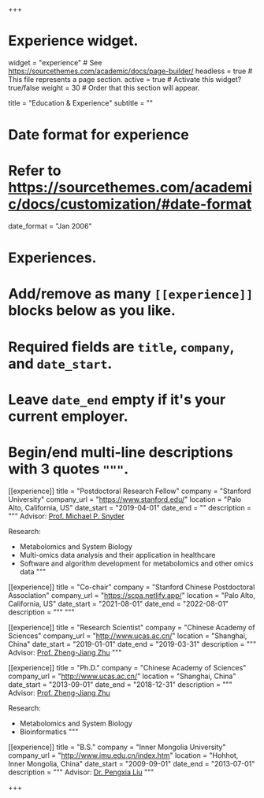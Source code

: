 +++
# Experience widget.
widget = "experience"  # See https://sourcethemes.com/academic/docs/page-builder/
headless = true  # This file represents a page section.
active = true  # Activate this widget? true/false
weight = 30  # Order that this section will appear.

title = "Education & Experience"
subtitle = ""

# Date format for experience
#   Refer to https://sourcethemes.com/academic/docs/customization/#date-format
date_format = "Jan 2006"

# Experiences.
#   Add/remove as many `[[experience]]` blocks below as you like.
#   Required fields are `title`, `company`, and `date_start`.
#   Leave `date_end` empty if it's your current employer.
#   Begin/end multi-line descriptions with 3 quotes `"""`.
[[experience]]
  title = "Postdoctoral Research Fellow"
  company = "Stanford University"
  company_url = "https://www.stanford.edu/"
  location = "Palo Alto, California, US"
  date_start = "2019-04-01"
  date_end = ""
  description = """
  Advisor: [Prof. Michael P. Snyder](http://snyderlab.stanford.edu/)
  
  Research:
  
  * Metabolomics and System Biology
  * Multi-omics data analysis and their application in healthcare
  * Software and algorithm development for metabolomics and other omics data
  """
  
[[experience]]
  title = "Co-chair"
  company = "Stanford Chinese Postdoctoral Association"
  company_url = "https://scpa.netlify.app/"
  location = "Palo Alto, California, US"
  date_start = "2021-08-01"
  date_end = "2022-08-01"
  description = """
  """
  
[[experience]]
  title = "Research Scientist"
  company = "Chinese Academy of Sciences"
  company_url = "http://www.ucas.ac.cn/"
  location = "Shanghai, China"
  date_start = "2019-01-01"
  date_end = "2019-03-31"
  description = """
  Advisor: [Prof. Zheng-Jiang Zhu](http://www.zhulab.cn/index.php)
  """


[[experience]]
  title = "Ph.D."
  company = "Chinese Academy of Sciences"
  company_url = "http://www.ucas.ac.cn/"
  location = "Shanghai, China"
  date_start = "2013-09-01"
  date_end = "2018-12-31"
  description = """
  Advisor: [Prof. Zheng-Jiang Zhu](http://www.zhulab.cn/index.php)
  
  Research:
  
  * Metabolomics and System Biology
  * Bioinformatics
  """
  
[[experience]]
  title = "B.S."
  company = "Inner Mongolia University"
  company_url = "http://www.imu.edu.cn/index.htm"
  location = "Hohhot, Inner Mongolia, China"
  date_start = "2009-09-01"
  date_end = "2013-07-01"
  description = """
  Advisor: [Dr. Pengxia Liu](http://smkxxy.imu.edu.cn/info/1027/4522.htm)
  """
  


  

+++
